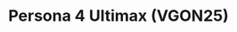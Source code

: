 ---
title: "Persona 4 Ultimax (VGON25)"
permalink: /events/vgon25/p4u2
game: "P4U2"
game_name: "Persona 4 Ultimax"
event: "Vortex Gallery Online 2025"
layout: vgon25/game
---